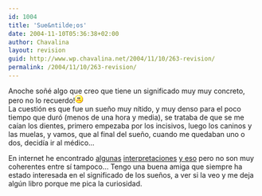 ```yaml
---
id: 1004
title: 'Sue&ntilde;os'
date: 2004-11-10T05:36:38+02:00
author: Chavalina
layout: revision
guid: http://www.wp.chavalina.net/2004/11/10/263-revision/
permalink: /2004/11/10/263-revision/
---
```

Anoche so&ntilde;é algo que creo que tiene un significado muy muy concreto, pero no lo recuerdo!![emo](/imagenes/emoticonos/triste.gif)  
La cuestión es que fue un sue&ntilde;o muy n&iacute;tido, y muy denso para el poco tiempo que duró (menos de una hora y media), se trataba de que se me ca&iacute;an los dientes, primero empezaba por los incisivos, luego los caninos y las muelas, y vamos, que al final del sue&ntilde;o, cuando me quedaban uno o dos, decid&iacute;a ir al médico…

En internet he encontrado <a href="http://www.dreamsonweb.net/es/sognodelgiorno/200405/caida_de_dientes_926.html" target="_blank">algunas</a> <a href="http://www.zonalibre.org/blog/dario/archives/000025.html" target="_blank">interpretaciones</a> <a href="http://usuarios.lycos.es/mas_alla/sueno/inter.htm" target="_blank">y eso</a> pero no son muy coherentes entre s&iacute; tampoco… Tengo una buena amiga que siempre ha estado interesada en el significado de los sue&ntilde;os, a ver si la veo y me deja alg&uacute;n libro porque me pica la curiosidad.